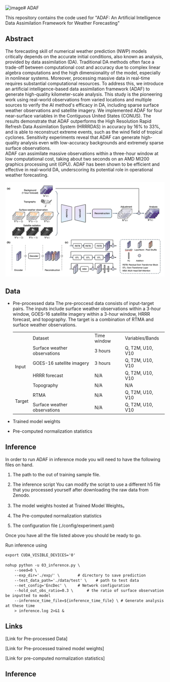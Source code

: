 ![image](https://github.com/user-attachments/assets/48d77575-4c61-4346-bf16-4245474b3dbc)# ADAF

This repository contains the code used for "ADAF: An Artificial Intelligence Data Assimilation Framework for Weather Forecasting"

## Abstract
The forecasting skill of numerical weather prediction (NWP) models critically depends on the accurate initial conditions, also known as analysis, provided by data assimilation (DA).
Traditional DA methods often face a trade-off between computational cost and accuracy due to complex linear algebra computations and the high dimensionality of the model, especially in nonlinear systems. Moreover, processing massive data in real-time requires substantial computational resources.
To address this, we introduce an artificial intelligence-based data assimilation framework (ADAF) to generate high-quality kilometer-scale analysis. 
This study is the pioneering work using real-world observations from varied locations and multiple sources to verify the AI method's efficacy in DA, including sparse surface weather observations and satellite imagery.
We implemented ADAF for four near-surface variables in the Contiguous United States (CONUS). 
The results demonstrate that ADAF outperforms the High Resolution Rapid Refresh Data Assimilation System (HRRRDAS) in accuracy by 16\% to 33\%, and is able to reconstruct extreme events, such as the wind field of tropical cyclones. 
Sensitivity experiments reveal that ADAF can generate high-quality analysis even with low-accuracy backgrounds and extremely sparse surface observations.  
ADAF can assimilate massive observations within a three-hour window at low computational cost, taking about two seconds on an AMD MI200 graphics processing unit (GPU). 
ADAF has been shown to be efficient and effective in real-world DA, underscoring its potential role in operational weather forecasting.

![Figure: Overall framework](/assets/framework.png)


## Data
- Pre-processed data
  The pre-proccesd data consists of input-target pairs. The inputs include surface weather observations within a 3-hour window, GOES-16 satellite imagery within a 3-hour window, HRRR forecast, and topography. The target is a combination of RTMA and surface weather observations.

	<table>
		<tr>
		    <td></td>
		    <td>Dataset</td>
		    <td>Time window</td>
		    <td>Variables/Bands</td>
		</tr>
		<tr>
		    <td rowspan="4">Input</td>
		    <td>Surface weather observations</td>
		    <td>3 hours</td>
		    <td>Q, T2M, U10, V10</td>  
		</tr>
	 	<tr>
		    <td>GOES-16 satellite imagery</td>
		    <td>3 hours</td>
		    <td>Q, T2M, U10, V10</td>  
		</tr>
	 	<tr>
		    <td>HRRR forecast</td>
		    <td>N/A</td>
		    <td>Q, T2M, U10, V10</td>  
		</tr>
	 	<tr>
		    <td>Topography</td>
		    <td>N/A</td>
		    <td>N/A</td>  
		</tr>
	 	<tr>
		    <td rowspan="2">Target</td>
		    <td>RTMA</td>
		    <td>N/A</td>
		    <td>Q, T2M, U10, V10</td>  
		</tr>
	 	<tr>
		    <td>Surface weather observations</td>
		    <td>N/A</td>
		    <td>Q, T2M, U10, V10</td> 
		</tr>
	</table>

- Trained model weights
- Pre-computed normalization statistics

## Inference
In order to run ADAF in inference mode you will need to have the following files on hand.

1. The path to the out of training sample file.

2. The inference script
You can modify the script to use a different h5 file that you processed yourself after downloading the raw data from Zenodo.

3. The model weights hosted at Trained Model Weights。

4. The Pre-computed normalization statistics

5. The configuration file (./config/experiment.yaml)

Once you have all the file listed above you should be ready to go.

Run inference using
```shell
export CUDA_VISIBLE_DEVICES='0'

nohup python -u 03_inference.py \
    --seed=0 \
    --exp_dir='./exp/' \ 		# directory to save prediction 
    --test_data_path='./data/test' \ 	# path to test data
    --net_config='EncDec' \		# Network configuration
    --hold_out_obs_ratio=0.3 \		# the ratio of surface observation be inputted to model
    --inference_time_file=${inference_time_file} \ # Generate analysis at these time
    > inference.log 2>&1 &

```


## Links

[Link for Pre-processed Data]

[Link for Pre-processed trained model weights]

[Link for pre-computed normalization statistics]










## Inference

